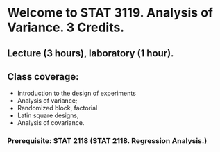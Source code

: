 # Welcome to STAT 3119. Analysis of Variance. 3 Credits.

## Lecture (3 hours), laboratory (1 hour). 
## Class coverage: 
*  Introduction to the design of experiments 
*  Analysis of variance; 
*  Randomized block, factorial
*  Latin square designs, 
*  Analysis of covariance. 
### Prerequisite: STAT 2118 (STAT 2118. Regression Analysis.)
